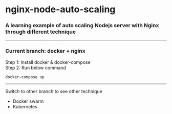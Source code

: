 # nginx-node-auto-scaling

### A learning example of auto scaling Nodejs server with Nginx through different technique

---

### Current branch: docker + nginx

Step 1: Install docker & docker-compose<br>
Step 2: Run below command

    docker-compose up

---

Switch to other branch to see other technique

- Docker swarm
- Kubernetes
